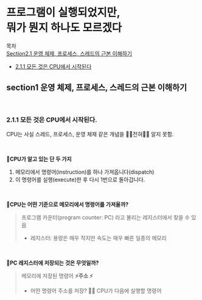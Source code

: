 # 프로그램이 실행되었지만, <br>뭐가 뭔지 하나도 모르겠다

목차 <br>
[Section2.1 운영 체제, 프로세스, 스레드의 근본 이해하기](#id-section1)<br>
- [2.1.1 모든 것은 CPU에서 시작된다](#id-section2)<br>



<div id='id-section1'/>

## section1 운영 체제, 프로세스, 스레드의 근본 이해하기

<br>
<div id='id-section2'/>

### 2.1.1 모든 것은 CPU에서 시작된다.

CPU는 사실 스레드, 프로세스, 운영 체제 같은 개념을 ✌🏻전혀✌🏻 알지 못함.

<br>

**🤖CPU가 알고 있는 단 두 가지**
1. 메모리에서 명령어(instruction)를 하나 가져옵니다(dispatch)
2. 이 명령어를 실행(execute)한 후 다시 1번으로 돌아갑니다.

<br>

**🧐CPU는 어떤 기준으로 메모리에서 명령어를 가져올까?**
> 프로그램 카운터(program counter: PC) 라고 불리는 레지스터에서 찾을 수 있음<br>
>  - 레지스터: 용량은 매우 작지만 속도는 매우 빠른 일종의 메모리

<br>

**🧐PC 레지스터에 저장되는 것은 무엇일까?**
> 메모리에 저장된 명령어 **⚡️주소️ ⚡**
>  - 어떤 명령어 주소를 저장? 💁🏻 CPU가 다음에 실행할 명령어